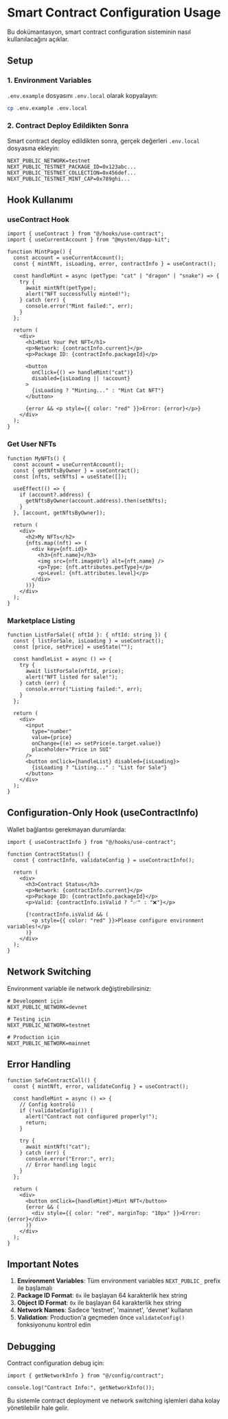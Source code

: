 # Smart Contract Configuration Usage

Bu dokümantasyon, smart contract configuration sisteminin nasıl kullanılacağını açıklar.

## Setup

### 1. Environment Variables

`.env.example` dosyasını `.env.local` olarak kopyalayın:

```bash
cp .env.example .env.local
```

### 2. Contract Deploy Edildikten Sonra

Smart contract deploy edildikten sonra, gerçek değerleri `.env.local` dosyasına ekleyin:

```env
NEXT_PUBLIC_NETWORK=testnet
NEXT_PUBLIC_TESTNET_PACKAGE_ID=0x123abc...
NEXT_PUBLIC_TESTNET_COLLECTION=0x456def...
NEXT_PUBLIC_TESTNET_MINT_CAP=0x789ghi...
```

## Hook Kullanımı

### useContract Hook

```tsx
import { useContract } from "@/hooks/use-contract";
import { useCurrentAccount } from "@mysten/dapp-kit";

function MintPage() {
  const account = useCurrentAccount();
  const { mintNft, isLoading, error, contractInfo } = useContract();

  const handleMint = async (petType: "cat" | "dragon" | "snake") => {
    try {
      await mintNft(petType);
      alert("NFT successfully minted!");
    } catch (err) {
      console.error("Mint failed:", err);
    }
  };

  return (
    <div>
      <h1>Mint Your Pet NFT</h1>
      <p>Network: {contractInfo.current}</p>
      <p>Package ID: {contractInfo.packageId}</p>

      <button
        onClick={() => handleMint("cat")}
        disabled={isLoading || !account}
      >
        {isLoading ? "Minting..." : "Mint Cat NFT"}
      </button>

      {error && <p style={{ color: "red" }}>Error: {error}</p>}
    </div>
  );
}
```

### Get User NFTs

```tsx
function MyNFTs() {
  const account = useCurrentAccount();
  const { getNftsByOwner } = useContract();
  const [nfts, setNfts] = useState([]);

  useEffect(() => {
    if (account?.address) {
      getNftsByOwner(account.address).then(setNfts);
    }
  }, [account, getNftsByOwner]);

  return (
    <div>
      <h2>My NFTs</h2>
      {nfts.map((nft) => (
        <div key={nft.id}>
          <h3>{nft.name}</h3>
          <img src={nft.imageUrl} alt={nft.name} />
          <p>Type: {nft.attributes.petType}</p>
          <p>Level: {nft.attributes.level}</p>
        </div>
      ))}
    </div>
  );
}
```

### Marketplace Listing

```tsx
function ListForSale({ nftId }: { nftId: string }) {
  const { listForSale, isLoading } = useContract();
  const [price, setPrice] = useState("");

  const handleList = async () => {
    try {
      await listForSale(nftId, price);
      alert("NFT listed for sale!");
    } catch (err) {
      console.error("Listing failed:", err);
    }
  };

  return (
    <div>
      <input
        type="number"
        value={price}
        onChange={(e) => setPrice(e.target.value)}
        placeholder="Price in SUI"
      />
      <button onClick={handleList} disabled={isLoading}>
        {isLoading ? "Listing..." : "List for Sale"}
      </button>
    </div>
  );
}
```

## Configuration-Only Hook (useContractInfo)

Wallet bağlantısı gerekmayan durumlarda:

```tsx
import { useContractInfo } from "@/hooks/use-contract";

function ContractStatus() {
  const { contractInfo, validateConfig } = useContractInfo();

  return (
    <div>
      <h3>Contract Status</h3>
      <p>Network: {contractInfo.current}</p>
      <p>Package ID: {contractInfo.packageId}</p>
      <p>Valid: {contractInfo.isValid ? "✅" : "❌"}</p>

      {!contractInfo.isValid && (
        <p style={{ color: "red" }}>Please configure environment variables!</p>
      )}
    </div>
  );
}
```

## Network Switching

Environment variable ile network değiştirebilirsiniz:

```env
# Development için
NEXT_PUBLIC_NETWORK=devnet

# Testing için
NEXT_PUBLIC_NETWORK=testnet

# Production için
NEXT_PUBLIC_NETWORK=mainnet
```

## Error Handling

```tsx
function SafeContractCall() {
  const { mintNft, error, validateConfig } = useContract();

  const handleMint = async () => {
    // Config kontrolü
    if (!validateConfig()) {
      alert("Contract not configured properly!");
      return;
    }

    try {
      await mintNft("cat");
    } catch (err) {
      console.error("Error:", err);
      // Error handling logic
    }
  };

  return (
    <div>
      <button onClick={handleMint}>Mint NFT</button>
      {error && (
        <div style={{ color: "red", marginTop: "10px" }}>Error: {error}</div>
      )}
    </div>
  );
}
```

## Important Notes

1. **Environment Variables**: Tüm environment variables `NEXT_PUBLIC_` prefix ile başlamalı
2. **Package ID Format**: `0x` ile başlayan 64 karakterlik hex string
3. **Object ID Format**: `0x` ile başlayan 64 karakterlik hex string
4. **Network Names**: Sadece 'testnet', 'mainnet', 'devnet' kullanın
5. **Validation**: Production'a geçmeden önce `validateConfig()` fonksiyonunu kontrol edin

## Debugging

Contract configuration debug için:

```tsx
import { getNetworkInfo } from "@/config/contract";

console.log("Contract Info:", getNetworkInfo());
```

Bu sistemle contract deployment ve network switching işlemleri daha kolay yönetilebilir hale gelir.
